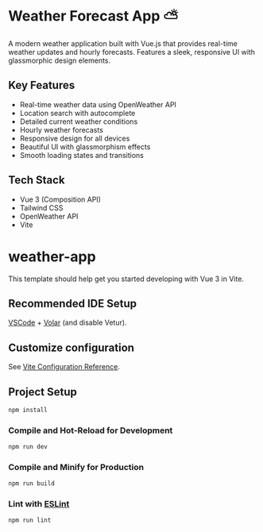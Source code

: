 # Weather Forecast App ⛅

A modern weather application built with Vue.js that provides real-time weather updates and hourly forecasts. Features a sleek, responsive UI with glassmorphic design elements.

## Key Features
- Real-time weather data using OpenWeather API
- Location search with autocomplete
- Detailed current weather conditions
- Hourly weather forecasts
- Responsive design for all devices
- Beautiful UI with glassmorphism effects
- Smooth loading states and transitions

## Tech Stack
- Vue 3 (Composition API)
- Tailwind CSS
- OpenWeather API
- Vite


# weather-app

This template should help get you started developing with Vue 3 in Vite.

## Recommended IDE Setup

[VSCode](https://code.visualstudio.com/) + [Volar](https://marketplace.visualstudio.com/items?itemName=Vue.volar) (and disable Vetur).

## Customize configuration

See [Vite Configuration Reference](https://vite.dev/config/).

## Project Setup

```sh
npm install
```

### Compile and Hot-Reload for Development

```sh
npm run dev
```

### Compile and Minify for Production

```sh
npm run build
```

### Lint with [ESLint](https://eslint.org/)

```sh
npm run lint
```
